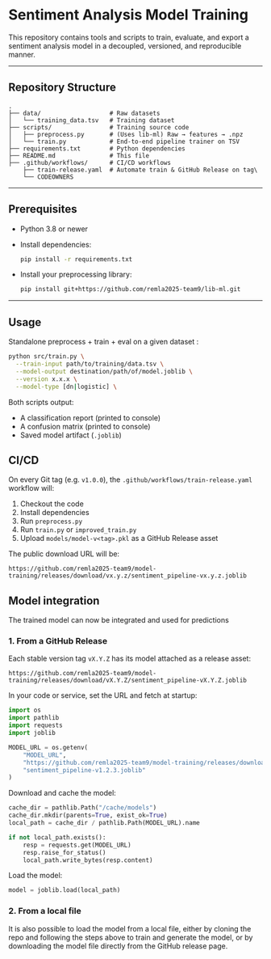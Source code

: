 # Sentiment Analysis Model Training

This repository contains tools and scripts to train, evaluate, and export a sentiment analysis model in a decoupled, versioned, and reproducible manner.

---

## Repository Structure

```text
.
├── data/                   # Raw datasets
│   └── training_data.tsv   # Training dataset
├── scripts/                # Training source code
│   ├── preprocess.py       # (Uses lib-ml) Raw → features → .npz
│   └── train.py            # End-to-end pipeline trainer on TSV
├── requirements.txt        # Python dependencies
├── README.md               # This file
├── .github/workflows/      # CI/CD workflows
    ├── train-release.yaml  # Automate train & GitHub Release on tag\
    └── CODEOWNERS

```

---

## Prerequisites

* Python 3.8 or newer
* Install dependencies:

  ```bash
  pip install -r requirements.txt
  ```
* Install your preprocessing library:

  ```bash
  pip install git+https://github.com/remla2025-team9/lib-ml.git
  ```
---

## Usage
Standalone preprocess + train + eval on a given dataset :

```bash
python src/train.py \
  --train-input path/to/training/data.tsv \
  --model-output destination/path/of/model.joblib \
  --version x.x.x \
  --model-type [dn|logistic] \
```

Both scripts output:

* A classification report (printed to console)
* A confusion matrix (printed to console)
* Saved model artifact (`.joblib`)

## CI/CD

On every Git tag (e.g. `v1.0.0`), the `.github/workflows/train-release.yaml` workflow will:

1. Checkout the code
2. Install dependencies
3. Run `preprocess.py`
4. Run `train.py` or `improved_train.py`
5. Upload `models/model-v<tag>.pkl` as a GitHub Release asset

The public download URL will be:

```
https://github.com/remla2025-team9/model-training/releases/download/vx.y.z/sentiment_pipeline-vx.y.z.joblib
```

## Model integration
The trained model can now be integrated and used for predictions

### 1. From a GitHub Release
Each stable version tag `vX.Y.Z` has its model attached as a release asset:
```
https://github.com/remla2025-team9/model-training/releases/download/vX.Y.Z/sentiment_pipeline-vX.Y.Z.joblib
```
In your code or service, set the URL and fetch at startup:
```python
import os
import pathlib
import requests
import joblib

MODEL_URL = os.getenv(
    "MODEL_URL",
    "https://github.com/remla2025-team9/model-training/releases/download/v1.2.3/"
    "sentiment_pipeline-v1.2.3.joblib"
)
```
Download and cache the model:
```python
cache_dir = pathlib.Path("/cache/models")
cache_dir.mkdir(parents=True, exist_ok=True)
local_path = cache_dir / pathlib.Path(MODEL_URL).name

if not local_path.exists():
    resp = requests.get(MODEL_URL)
    resp.raise_for_status()
    local_path.write_bytes(resp.content)
```
Load the model:
```python
model = joblib.load(local_path)
```
### 2. From a local file
It is also possible to load the model from a local file, either by cloning the repo and following the steps above to train and generate the model, or by downloading the model file directly from the GitHub release page.